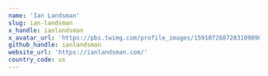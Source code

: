 ```yaml
---
name: 'Ian Landsman'
slug: ian-landsman
x_handle: ianlandsman
x_avatar_url: 'https://pbs.twimg.com/profile_images/1591072687283109890/4bCMLMV4_200x200.jpg'
github_handle: ianlandsman
website_url: 'https://ianlandsman.com/'
country_code: us
---
```

